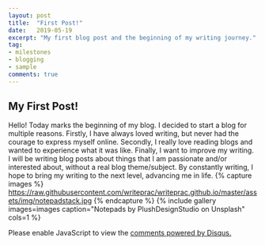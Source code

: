 ```yaml
---
layout: post
title:  "First Post!"
date:   2019-05-19
excerpt: "My first blog post and the beginning of my writing journey."
tag:
- milestones
- blogging
- sample
comments: true
---
```


## My First Post!

Hello! Today marks the beginning of my blog. I decided to start a blog for multiple reasons. Firstly, I have always loved writing, but never had the courage to express myself online. Secondly, I really love reading blogs and wanted to experience what it was like. Finally, I want to improve my writing. I will be writing blog posts about things that I am passionate and/or interested about, without a real blog theme/subject. By constantly writing, I hope to bring my writing to the next level, advancing me in life.
{% capture images %}
    https://raw.githubusercontent.com/writeprac/writeprac.github.io/master/assets/img/notepadstack.jpg
{% endcapture %}
{% include gallery images=images caption="Notepads by PlushDesignStudio on Unsplash" cols=1 %}
<div id="disqus_thread"></div>
<script>
var disqus_config = function () {
this.page.url = PAGE_URL;  // Replace PAGE_URL with your page's canonical URL variable
this.page.identifier = PAGE_IDENTIFIER; // Replace PAGE_IDENTIFIER with your page's unique identifier variable
};
*/
(function() { // DON'T EDIT BELOW THIS LINE
var d = document, s = d.createElement('script');
s.src = 'https://writeprac.disqus.com/embed.js';
s.setAttribute('data-timestamp', +new Date());
(d.head || d.body).appendChild(s);
})();
</script>
<noscript>Please enable JavaScript to view the <a href="https://disqus.com/?ref_noscript">comments powered by Disqus.</a></noscript>



